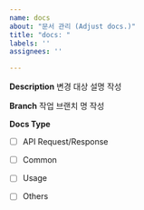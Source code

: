 ```yaml
---
name: docs
about: "문서 관리 (Adjust docs.)"
title: "docs: "
labels: ''
assignees: ''

---
```


**Description**
변경 대상 설명 작성

**Branch**
작업 브랜치 명 작성

**Docs Type**
- [ ] API Request/Response
- [ ] Common
- [ ] Usage
- [ ] Others


